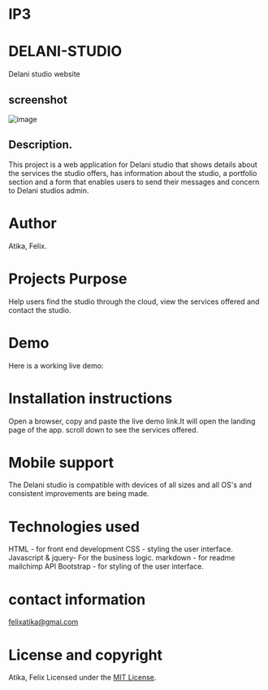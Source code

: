 # IP3
# DELANI-STUDIO
Delani studio website
## screenshot
![image](assets/dnstudio.png)

## Description.
This project is a web application for Delani studio that shows details about the services the studio offers, has information about the studio, a portfolio section and a form that enables users to send their messages and concern to Delani studios admin. 


# Author
Atika, Felix.

# Projects Purpose
Help users find the studio through the cloud, view the services offered and contact the studio.
# Demo
Here is a working live demo:

# Installation instructions
Open a browser, copy and paste the live demo link.It will open the landing page of the app.
scroll down to see the services offered.
# Mobile support
The Delani studio is compatible with devices of all sizes and all OS's and consistent improvements are being made.

# Technologies used
HTML - for front end development
CSS - styling the user interface.
Javascript & jquery- For the business logic.
markdown - for readme
mailchimp API
Bootstrap - for styling of the user interface.

# contact information
felixatika@gmai.com

# License and copyright
Atika, Felix
Licensed under the [MIT License](LICENSE).
